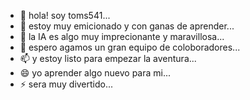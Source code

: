 - 👋 hola! soy toms541...
- 👀 estoy muy emicionado y con ganas de aprender...
- 🌱 la IA es algo muy imprecionante y maravillosa...
- 💞️ espero agamos un gran equipo de coloboradores...
- 📫 y estoy listo para empezar la aventura...
- 😄 yo aprender algo nuevo para mi...
- ⚡ sera muy divertido...

<!---
Toms541/Toms541 is a ✨ special ✨ repository because its `README.md` (this file) appears on your GitHub profile.
You can click the Preview link to take a look at your changes.
--->
